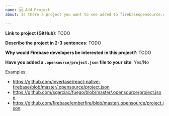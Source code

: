 ```yaml
---
name: 🆕 Add Project
about: Is there a project you want to see added to firebaseopensource.com?

---
```


**Link to project (GitHub)**: TODO

**Describe the project in 2-3 sentences**: TODO

**Why would Firebase developers be interested in this project?**: TODO

**Have you added a `.opensource/project.json` file to your site**: Yes/No

Examples:
 - https://github.com/invertase/react-native-firebase/blob/master/.opensource/project.json
 - https://github.com/sgarciac/fuego/blob/master/.opensource/project.json
 - https://github.com/firebase/emberfire/blob/master/.opensource/project.json
